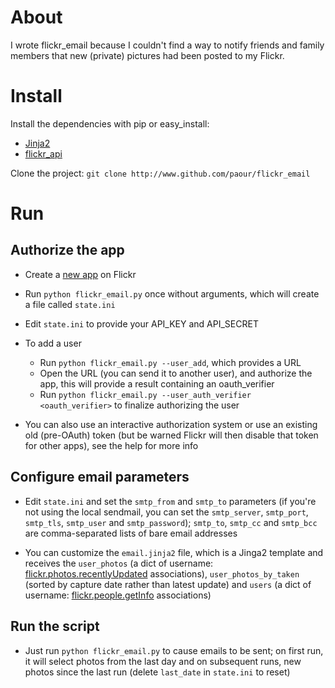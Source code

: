 # About

I wrote flickr_email because I couldn't find a way to notify friends and family members that new (private) pictures had been posted to my Flickr.

# Install

Install the dependencies with pip or easy_install:

- [Jinja2](http://jinja.pocoo.org/docs/dev/)
- [flickr_api](https://github.com/alexis-mignon/python-flickr-api/)

Clone the project: `git clone http://www.github.com/paour/flickr_email`

# Run

## Authorize the app

- Create a [new app](https://www.flickr.com/services/apps/create/) on Flickr

- Run `python flickr_email.py` once without arguments, which will create a file called `state.ini`

- Edit `state.ini` to provide your API_KEY and API_SECRET

- To add a user
	- Run `python flickr_email.py --user_add`, which provides a URL
	- Open the URL (you can send it to another user), and authorize the app, this will provide a result containing an oauth_verifier
	- Run `python flickr_email.py --user_auth_verifier <oauth_verifier>` to finalize authorizing the user

- You can also use an interactive authorization system or use an existing old (pre-OAuth) token (but be warned Flickr will then disable that token for other apps), see the help for more info

## Configure email parameters

- Edit `state.ini` and set the `smtp_from` and `smtp_to` parameters (if you're not using the local sendmail, you can set the `smtp_server`, `smtp_port`, `smtp_tls`, `smtp_user` and `smtp_password`); `smtp_to`, `smtp_cc` and `smtp_bcc` are comma-separated lists of bare email addresses

- You can customize the `email.jinja2` file, which is a Jinga2 template and receives the `user_photos` (a dict of username: [flickr.photos.recentlyUpdated](https://www.flickr.com/services/api/flickr.photos.recentlyUpdated.html) associations), `user_photos_by_taken` (sorted by capture date rather than latest update) and `users` (a dict of username: [flickr.people.getInfo](https://www.flickr.com/services/api/flickr.people.getInfo.html) associations)

## Run the script

- Just run `python flickr_email.py` to cause emails to be sent; on first run, it will select photos from the last day and on subsequent runs, new photos since the last run (delete `last_date` in `state.ini` to reset)
